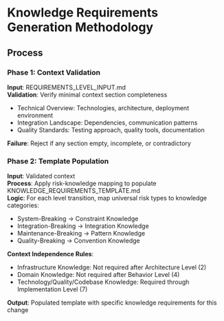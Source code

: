 # Knowledge Requirements Generation Methodology

## Process

### Phase 1: Context Validation
**Input**: REQUIREMENTS_LEVEL_INPUT.md  
**Validation**: Verify minimal context section completeness
- Technical Overview: Technologies, architecture, deployment environment
- Integration Landscape: Dependencies, communication patterns  
- Quality Standards: Testing approach, quality tools, documentation

**Failure**: Reject if any section empty, incomplete, or contradictory

### Phase 2: Template Population
**Input**: Validated context  
**Process**: Apply risk-knowledge mapping to populate KNOWLEDGE_REQUIREMENTS_TEMPLATE.md  
**Logic**: For each level transition, map universal risk types to knowledge categories:
- System-Breaking → Constraint Knowledge
- Integration-Breaking → Integration Knowledge  
- Maintenance-Breaking → Pattern Knowledge
- Quality-Breaking → Convention Knowledge

**Context Independence Rules**:
- Infrastructure Knowledge: Not required after Architecture Level (2)
- Domain Knowledge: Not required after Behavior Level (4)
- Technology/Quality/Codebase Knowledge: Required through Implementation Level (7)

**Output**: Populated template with specific knowledge requirements for this change